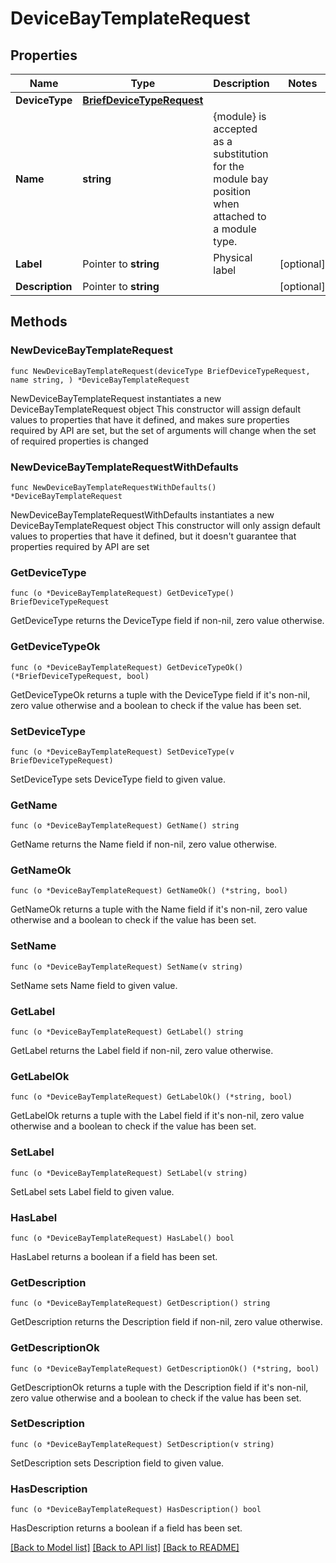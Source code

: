 # DeviceBayTemplateRequest

## Properties

Name | Type | Description | Notes
------------ | ------------- | ------------- | -------------
**DeviceType** | [**BriefDeviceTypeRequest**](BriefDeviceTypeRequest.md) |  | 
**Name** | **string** | {module} is accepted as a substitution for the module bay position when attached to a module type. | 
**Label** | Pointer to **string** | Physical label | [optional] 
**Description** | Pointer to **string** |  | [optional] 

## Methods

### NewDeviceBayTemplateRequest

`func NewDeviceBayTemplateRequest(deviceType BriefDeviceTypeRequest, name string, ) *DeviceBayTemplateRequest`

NewDeviceBayTemplateRequest instantiates a new DeviceBayTemplateRequest object
This constructor will assign default values to properties that have it defined,
and makes sure properties required by API are set, but the set of arguments
will change when the set of required properties is changed

### NewDeviceBayTemplateRequestWithDefaults

`func NewDeviceBayTemplateRequestWithDefaults() *DeviceBayTemplateRequest`

NewDeviceBayTemplateRequestWithDefaults instantiates a new DeviceBayTemplateRequest object
This constructor will only assign default values to properties that have it defined,
but it doesn't guarantee that properties required by API are set

### GetDeviceType

`func (o *DeviceBayTemplateRequest) GetDeviceType() BriefDeviceTypeRequest`

GetDeviceType returns the DeviceType field if non-nil, zero value otherwise.

### GetDeviceTypeOk

`func (o *DeviceBayTemplateRequest) GetDeviceTypeOk() (*BriefDeviceTypeRequest, bool)`

GetDeviceTypeOk returns a tuple with the DeviceType field if it's non-nil, zero value otherwise
and a boolean to check if the value has been set.

### SetDeviceType

`func (o *DeviceBayTemplateRequest) SetDeviceType(v BriefDeviceTypeRequest)`

SetDeviceType sets DeviceType field to given value.


### GetName

`func (o *DeviceBayTemplateRequest) GetName() string`

GetName returns the Name field if non-nil, zero value otherwise.

### GetNameOk

`func (o *DeviceBayTemplateRequest) GetNameOk() (*string, bool)`

GetNameOk returns a tuple with the Name field if it's non-nil, zero value otherwise
and a boolean to check if the value has been set.

### SetName

`func (o *DeviceBayTemplateRequest) SetName(v string)`

SetName sets Name field to given value.


### GetLabel

`func (o *DeviceBayTemplateRequest) GetLabel() string`

GetLabel returns the Label field if non-nil, zero value otherwise.

### GetLabelOk

`func (o *DeviceBayTemplateRequest) GetLabelOk() (*string, bool)`

GetLabelOk returns a tuple with the Label field if it's non-nil, zero value otherwise
and a boolean to check if the value has been set.

### SetLabel

`func (o *DeviceBayTemplateRequest) SetLabel(v string)`

SetLabel sets Label field to given value.

### HasLabel

`func (o *DeviceBayTemplateRequest) HasLabel() bool`

HasLabel returns a boolean if a field has been set.

### GetDescription

`func (o *DeviceBayTemplateRequest) GetDescription() string`

GetDescription returns the Description field if non-nil, zero value otherwise.

### GetDescriptionOk

`func (o *DeviceBayTemplateRequest) GetDescriptionOk() (*string, bool)`

GetDescriptionOk returns a tuple with the Description field if it's non-nil, zero value otherwise
and a boolean to check if the value has been set.

### SetDescription

`func (o *DeviceBayTemplateRequest) SetDescription(v string)`

SetDescription sets Description field to given value.

### HasDescription

`func (o *DeviceBayTemplateRequest) HasDescription() bool`

HasDescription returns a boolean if a field has been set.


[[Back to Model list]](../README.md#documentation-for-models) [[Back to API list]](../README.md#documentation-for-api-endpoints) [[Back to README]](../README.md)


